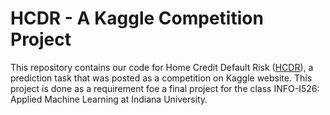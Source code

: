 # HCDR - A Kaggle Competition Project
This repository contains our code for Home Credit Default Risk ([HCDR](https://www.kaggle.com/c/home-credit-default-risk)),
a prediction task that was posted as a competition on Kaggle website. This project is done as a requirement foe a final 
project for the class INFO-I526: Applied Machine Learning at Indiana University.
